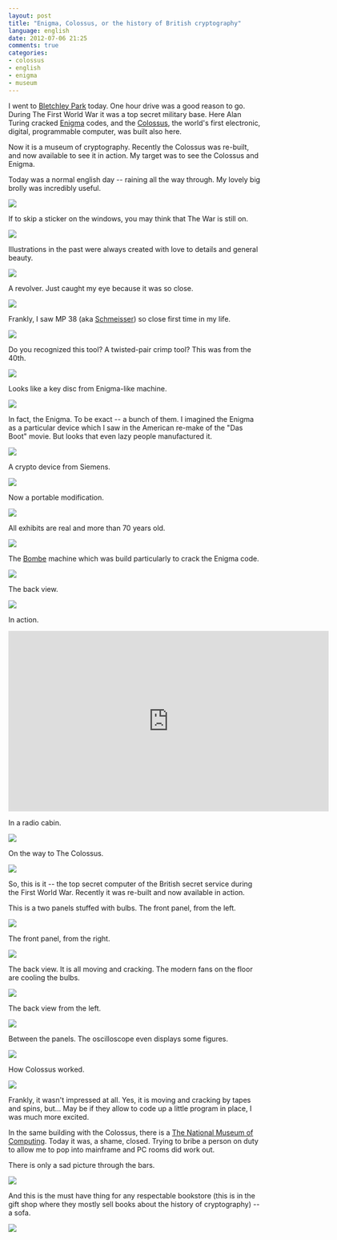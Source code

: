 ```yaml
---
layout: post
title: "Enigma, Colossus, or the history of British cryptography"
language: english
date: 2012-07-06 21:25
comments: true
categories: 
- colossus
- english
- enigma
- museum
---
```

I went to [Bletchley Park][] today. One hour drive was a good reason to go. During The First World War it was a top secret military base. Here Alan Turing cracked [Enigma][] codes, and the [Colossus][], the world's first electronic, digital, programmable computer, was built also here.

Now it is a museum of cryptography. Recently the Colossus was re-built, and now available to see it in action. My target was to see the Colossus and Enigma.

[Bletchley Park]: http://www.bletchleypark.org.uk/
[Enigma]: http://en.wikipedia.org/wiki/Enigma_machine
[Colossus]: http://en.wikipedia.org/wiki/Colossus_computer

Today was a normal english day -- raining all the way through. My lovely big brolly was incredibly useful.

![](/images/blog/bletchley-park/IMG_0508.JPG)

If to skip a sticker on the windows, you may think that The War is still on.

![](/images/blog/bletchley-park/IMG_0492.JPG)

Illustrations in the past were always created with love to details and general beauty.  

![](/images/blog/bletchley-park/IMG_0494.JPG)

A revolver. Just caught my eye because it was so close.

![](/images/blog/bletchley-park/IMG_0495.JPG)

Frankly, I saw MP 38 (aka [Schmeisser][]) so close first time in my life.

[Schmeisser]: http://en.wikipedia.org/wiki/MP-36

![](/images/blog/bletchley-park/IMG_0496.JPG)

Do you recognized this tool? A twisted-pair crimp tool? This was from the 40th.

![](/images/blog/bletchley-park/IMG_0498.JPG)

Looks like a key disc from Enigma-like machine.

![](/images/blog/bletchley-park/IMG_0499.JPG)

In fact, the Enigma. To be exact -- a bunch of them. I imagined the Enigma as a particular device which I saw in the American re-make of the "Das Boot" movie. But looks that even lazy people manufactured it. 

![](/images/blog/bletchley-park/IMG_0501.JPG)

A crypto device from Siemens.

![](/images/blog/bletchley-park/IMG_0502.JPG)

Now a portable modification.

![](/images/blog/bletchley-park/IMG_0503.JPG)

All exhibits are real and more than 70 years old.

![](/images/blog/bletchley-park/IMG_0504.JPG)

The [Bombe][] machine which was build particularly to crack the Enigma code.

[Bombe]: http://en.wikipedia.org/wiki/Bombe

![](/images/blog/bletchley-park/IMG_0505.JPG)

The back view.

![](/images/blog/bletchley-park/IMG_0506.JPG)

In action.

<iframe width="640" height="360" src="http://www.youtube.com/embed/yzxyn5G6cno" frameborder="0" allowfullscreen></iframe>

In a radio cabin.

![](/images/blog/bletchley-park/IMG_0509.JPG)

On the way to The Colossus.

![](/images/blog/bletchley-park/IMG_0510.JPG)

So, this is it -- the top secret computer of the British secret service during the First World War. Recently it was re-built and now available in action. 

This is a two panels stuffed with bulbs. The front panel, from the left.

![](/images/blog/bletchley-park/IMG_0512.JPG)

The front panel, from the right.

![](/images/blog/bletchley-park/IMG_0513.JPG)

The back view. It is all moving and cracking. The modern fans on the floor are cooling the bulbs.

![](/images/blog/bletchley-park/IMG_0514.JPG)

The back view from the left.

![](/images/blog/bletchley-park/IMG_0515.JPG)

Between the panels. The oscilloscope even displays some figures.

![](/images/blog/bletchley-park/IMG_0516.JPG)

How Colossus worked.

![](/images/blog/bletchley-park/IMG_0518.JPG)

Frankly, it wasn't impressed at all. Yes, it is moving and cracking by tapes and spins, but... May be if they allow to code up a little program in place, I was much more excited.

In the same building with the Colossus, there is a [The National Museum of Computing][]. Today it was, a shame, closed. Trying to bribe a person on duty to allow me to pop into mainframe and PC rooms did work out.

[The National Museum of Computing]: http://www.tnmoc.org/

There is only a sad picture through the bars.

![](/images/blog/bletchley-park/IMG_0511.JPG)

And this is the must have thing for any respectable bookstore (this is in the gift shop where they mostly sell books about the history of cryptography) -- a sofa.

![](/images/blog/bletchley-park/IMG_0507.JPG)

